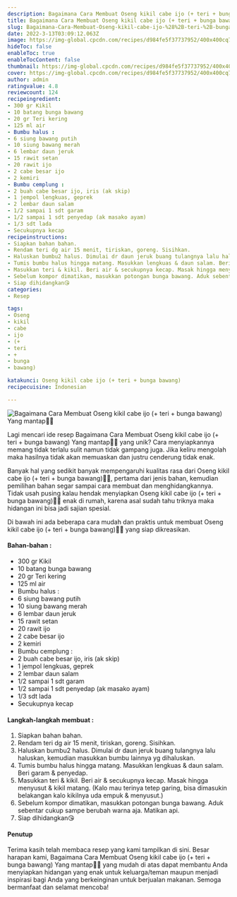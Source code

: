 ```yaml
---
description: Bagaimana Cara Membuat Oseng kikil cabe ijo (+ teri + bunga bawang) Yang mantap"
title: Bagaimana Cara Membuat Oseng kikil cabe ijo (+ teri + bunga bawang) Yang mantap
slug: Bagaimana-Cara-Membuat-Oseng-kikil-cabe-ijo-%28%2B-teri-%2B-bunga-bawang%29-Yang-mantap
date: 2022-3-13T03:09:12.063Z
image: https://img-global.cpcdn.com/recipes/d984fe5f37737952/400x400cq70/photo.jpg
hideToc: false
enableToc: true
enableTocContent: false
thumbnail: https://img-global.cpcdn.com/recipes/d984fe5f37737952/400x400cq70/photo.jpg
cover: https://img-global.cpcdn.com/recipes/d984fe5f37737952/400x400cq70/photo.jpg
author: admin
ratingvalue: 4.8
reviewcount: 124
recipeingredient:
- 300 gr Kikil
- 10 batang bunga bawang
- 20 gr Teri kering
- 125 ml air
- Bumbu halus :
- 6 siung bawang putih
- 10 siung bawang merah
- 6 lembar daun jeruk
- 15 rawit setan
- 20 rawit ijo
- 2 cabe besar ijo
- 2 kemiri
- Bumbu cemplung :
- 2 buah cabe besar ijo, iris (ak skip)
- 1 jempol lengkuas, geprek
- 2 lembar daun salam
- 1/2 sampai 1 sdt garam
- 1/2 sampai 1 sdt penyedap (ak masako ayam)
- 1/3 sdt lada
- Secukupnya kecap
recipeinstructions:
- Siapkan bahan bahan.
- Rendam teri dg air 15 menit, tiriskan, goreng. Sisihkan.
- Haluskan bumbu2 halus. Dimulai dr daun jeruk buang tulangnya lalu haluskan, kemudian masukkan bumbu lainnya yg dihaluskan.
- Tumis bumbu halus hingga matang. Masukkan lengkuas & daun salam. Beri garam & penyedap.
- Masukkan teri & kikil. Beri air & secukupnya kecap. Masak hingga menyusut & kikil matang. (Kalo mau terinya tetep garing, bisa dimasukin belakangan kalo kikilnya uda empuk & menyusut.)
- Sebelum kompor dimatikan, masukkan potongan bunga bawang. Aduk sebentar cukup sampe berubah warna aja. Matikan api.
- Siap dihidangkan😘
categories:
- Resep

tags:
- Oseng
- kikil
- cabe
- ijo
- (+
- teri
- +
- bunga
- bawang)

katakunci: Oseng kikil cabe ijo (+ teri + bunga bawang)
recipecuisine: Indonesian

---
```


![Bagaimana Cara Membuat Oseng kikil cabe ijo (+ teri + bunga bawang) Yang mantap👩‍🍳](https://img-global.cpcdn.com/recipes/d984fe5f37737952/400x400cq70/photo.jpg)

Lagi mencari ide resep Bagaimana Cara Membuat Oseng kikil cabe ijo (+ teri + bunga bawang) Yang mantap👩‍🍳 yang unik? Cara menyiapkannya memang tidak terlalu sulit namun tidak gampang juga. Jika keliru mengolah maka hasilnya tidak akan memuaskan dan justru cenderung tidak enak.

Banyak hal yang sedikit banyak mempengaruhi kualitas rasa dari Oseng kikil cabe ijo (+ teri + bunga bawang)👩‍🍳, pertama dari jenis bahan, kemudian pemilihan bahan segar sampai cara membuat dan menghidangkannya. Tidak usah pusing kalau hendak menyiapkan Oseng kikil cabe ijo (+ teri + bunga bawang)👩‍🍳 enak di rumah, karena asal sudah tahu triknya maka hidangan ini bisa jadi sajian spesial.

Di bawah ini ada beberapa cara mudah dan praktis untuk membuat Oseng kikil cabe ijo (+ teri + bunga bawang)👩‍🍳 yang siap dikreasikan.

<!--inarticleads1-->

#### Bahan-bahan :

- 300 gr Kikil
- 10 batang bunga bawang
- 20 gr Teri kering
- 125 ml air
- Bumbu halus :
- 6 siung bawang putih
- 10 siung bawang merah
- 6 lembar daun jeruk
- 15 rawit setan
- 20 rawit ijo
- 2 cabe besar ijo
- 2 kemiri
- Bumbu cemplung :
- 2 buah cabe besar ijo, iris (ak skip)
- 1 jempol lengkuas, geprek
- 2 lembar daun salam
- 1/2 sampai 1 sdt garam
- 1/2 sampai 1 sdt penyedap (ak masako ayam)
- 1/3 sdt lada
- Secukupnya kecap

<!--inarticleads2-->

#### Langkah-langkah membuat :

1. Siapkan bahan bahan.
1. Rendam teri dg air 15 menit, tiriskan, goreng. Sisihkan.
1. Haluskan bumbu2 halus. Dimulai dr daun jeruk buang tulangnya lalu haluskan, kemudian masukkan bumbu lainnya yg dihaluskan.
1. Tumis bumbu halus hingga matang. Masukkan lengkuas & daun salam. Beri garam & penyedap.
1. Masukkan teri & kikil. Beri air & secukupnya kecap. Masak hingga menyusut & kikil matang. (Kalo mau terinya tetep garing, bisa dimasukin belakangan kalo kikilnya uda empuk & menyusut.)
1. Sebelum kompor dimatikan, masukkan potongan bunga bawang. Aduk sebentar cukup sampe berubah warna aja. Matikan api.
1. Siap dihidangkan😘

#### Penutup

Terima kasih telah membaca resep yang kami tampilkan di sini. Besar harapan kami, Bagaimana Cara Membuat Oseng kikil cabe ijo (+ teri + bunga bawang) Yang mantap👩‍🍳 yang mudah di atas dapat membantu Anda menyiapkan hidangan yang enak untuk keluarga/teman maupun menjadi inspirasi bagi Anda yang berkeinginan untuk berjualan makanan. Semoga bermanfaat dan selamat mencoba!